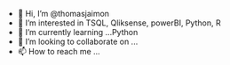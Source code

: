 - 👋 Hi, I’m @thomasjaimon
- 👀 I’m interested in  TSQL, Qliksense, powerBI, Python, R
- 🌱 I’m currently learning ...Python
- 💞️ I’m looking to collaborate on ...
- 📫 How to reach me ...

<!---
thomasjaimon/thomasjaimon is a ✨ special ✨ repository because its `README.md` (this file) appears on your GitHub profile.
You can click the Preview link to take a look at your changes.
--->
